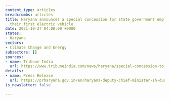 ```yaml
---
content_type: articles
breadcrumbs: articles
title: Haryana announces a special concession for state government employees purchasing
  their first electric vehicle
date: 2021-10-27 04:00:00 +0000
states:
- Haryana
sectors:
- Climate Change and Energy
subsectors: []
sources:
- name: Tribune India
  url: https://www.tribuneindia.com/news/haryana/special-concession-to-govt-staff-on-first-e-vehicle-327936
details:
- name: Press Release
  url: https://prharyana.gov.in/en/haryana-deputy-chief-minister-sh-dushyant-chautala-said-that-a-special-concession-will-be-given-0
is_newsletter: false

---
```

